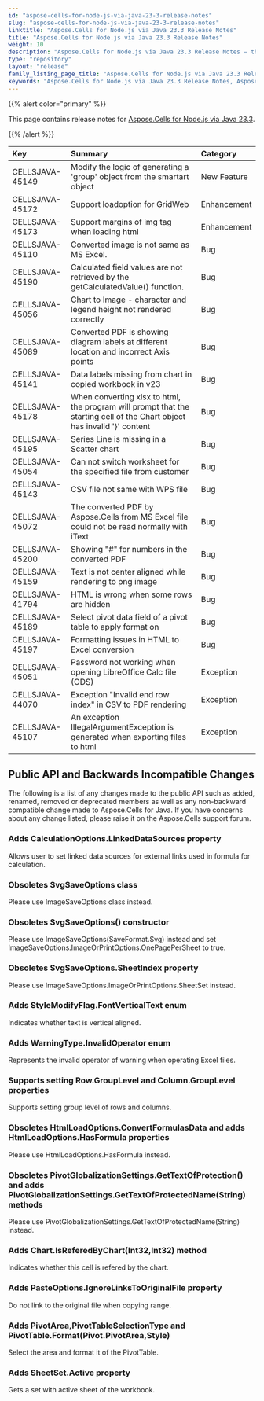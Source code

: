 ```yaml
---
id: "aspose-cells-for-node-js-via-java-23-3-release-notes"
slug: "aspose-cells-for-node-js-via-java-23-3-release-notes"
linktitle: "Aspose.Cells for Node.js via Java 23.3 Release Notes"
title: "Aspose.Cells for Node.js via Java 23.3 Release Notes"
weight: 10
description: "Aspose.Cells for Node.js via Java 23.3 Release Notes – the latest enhancements, new features, and fixes."
type: "repository"
layout: "release"
family_listing_page_title: "Aspose.Cells for Node.js via Java 23.3 Release Notes"
keywords: "Aspose.Cells for Node.js via Java 23.3 Release Notes, Aspose.Cells for Node.js via Java 23.3 updates and fixes"
---
```


{{% alert color="primary" %}}

This page contains release notes for [Aspose.Cells for Node.js via Java 23.3](https://releases.aspose.com/cells/nodejs/new-releases/aspose.cells-for-node.js-via-java-23.3/).

{{% /alert %}}

|**Key**|**Summary**|**Category**|
| :- | :- | :- |
|CELLSJAVA-45149|Modify the logic of generating a 'group' object from the smartart object|New Feature
|CELLSJAVA-45172|Support loadoption for GridWeb|Enhancement
|CELLSJAVA-45173|Support margins of img tag when loading html |Enhancement
|CELLSJAVA-45110|Converted image is not same as MS Excel.|Bug
|CELLSJAVA-45190|Calculated field values are not retrieved by the getCalculatedValue() function.|Bug
|CELLSJAVA-45056|Chart to Image - character and legend height not rendered correctly|Bug
|CELLSJAVA-45089|Converted PDF is showing diagram labels at different location and incorrect Axis points|Bug
|CELLSJAVA-45141|Data labels missing from chart in copied workbook in v23 |Bug
|CELLSJAVA-45178|When converting xlsx to html, the program will prompt that the starting cell of the Chart object has invalid '}' content|Bug
|CELLSJAVA-45195|Series Line is missing in a Scatter chart|Bug
|CELLSJAVA-45054|Can not switch worksheet for the specified file from customer|Bug
|CELLSJAVA-45143|CSV file  not same with  WPS file|Bug
|CELLSJAVA-45072|The converted PDF by Aspose.Cells from MS Excel file could not be read normally with iText|Bug
|CELLSJAVA-45200|Showing "#" for numbers in the converted PDF|Bug
|CELLSJAVA-45159|Text is not center aligned while rendering to png image|Bug
|CELLSJAVA-41794|HTML is wrong when some rows are hidden |Bug
|CELLSJAVA-45189|Select pivot data field of a pivot table to apply format on|Bug
|CELLSJAVA-45197|Formatting issues in HTML to Excel conversion|Bug
|CELLSJAVA-45051|Password not working when opening LibreOffice Calc file (ODS) |Exception
|CELLSJAVA-44070|Exception "Invalid end row index" in CSV to PDF rendering|Exception
|CELLSJAVA-45107|An exception IllegalArgumentException is generated when exporting files to html|Exception

## **Public API and Backwards Incompatible Changes**

The following is a list of any changes made to the public API such as added, renamed, removed or deprecated members as well as any non-backward compatible change made to Aspose.Cells for Java. If you have concerns about any change listed, please raise it on the Aspose.Cells support forum.

### **Adds CalculationOptions.LinkedDataSources property**

Allows user to set linked data sources for external links used in formula for calculation.

### **Obsoletes SvgSaveOptions class**

Please use ImageSaveOptions class instead.

### **Obsoletes SvgSaveOptions() constructor**

Please use ImageSaveOptions(SaveFormat.Svg) instead and set ImageSaveOptions.ImageOrPrintOptions.OnePagePerSheet to true.

### **Obsoletes SvgSaveOptions.SheetIndex property**

Please use ImageSaveOptions.ImageOrPrintOptions.SheetSet instead.

### **Adds StyleModifyFlag.FontVerticalText enum**

Indicates whether text is vertical aligned.

### **Adds WarningType.InvalidOperator enum**

Represents the invalid operator of warning when operating Excel files.

### **Supports setting Row.GroupLevel and Column.GroupLevel properties**

Supports setting group level of rows and columns.

### **Obsoletes HtmlLoadOptions.ConvertFormulasData and adds HtmlLoadOptions.HasFormula properties**

Please use HtmlLoadOptions.HasFormula instead.

### **Obsoletes PivotGlobalizationSettings.GetTextOfProtection() and adds PivotGlobalizationSettings.GetTextOfProtectedName(String) methods**

Please use PivotGlobalizationSettings.GetTextOfProtectedName(String) instead.

### **Adds Chart.IsReferedByChart(Int32,Int32) method**

Indicates whether this cell is refered by the chart.

### **Adds PasteOptions.IgnoreLinksToOriginalFile property**

Do not link to the original file when copying range.

### **Adds PivotArea,PivotTableSelectionType and PivotTable.Format(Pivot.PivotArea,Style)**

Select the area and format it of the PivotTable.

### **Adds SheetSet.Active property**

Gets a set with active sheet of the workbook.
